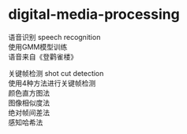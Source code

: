 # digital-media-processing  
语音识别 speech recognition  
使用GMM模型训练  
语音来自《登鹳雀楼》  

关键帧检测 shot cut detection  
使用4种方法进行关键帧检测  
颜色直方图法  
图像相似度法  
绝对帧间差法  
感知哈希法  
